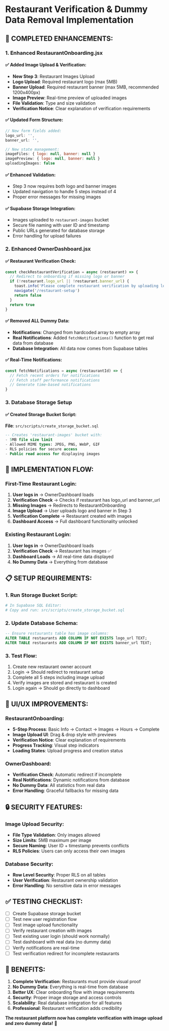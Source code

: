 # Restaurant Verification & Dummy Data Removal Implementation

## 🎯 **COMPLETED ENHANCEMENTS:**

### **1. Enhanced RestaurantOnboarding.jsx**

#### **✅ Added Image Upload & Verification:**
- **New Step 3**: Restaurant Images Upload
- **Logo Upload**: Required restaurant logo (max 5MB)
- **Banner Upload**: Required restaurant banner (max 5MB, recommended 1200x400px)
- **Image Preview**: Real-time preview of uploaded images
- **File Validation**: Type and size validation
- **Verification Notice**: Clear explanation of verification requirements

#### **✅ Updated Form Structure:**
```javascript
// New form fields added:
logo_url: '',
banner_url: '',

// New state management:
imageFiles: { logo: null, banner: null }
imagePreview: { logo: null, banner: null }
uploadingImages: false
```

#### **✅ Enhanced Validation:**
- Step 3 now requires both logo and banner images
- Updated navigation to handle 5 steps instead of 4
- Proper error messages for missing images

#### **✅ Supabase Storage Integration:**
- Images uploaded to `restaurant-images` bucket
- Secure file naming with user ID and timestamp
- Public URLs generated for database storage
- Error handling for upload failures

### **2. Enhanced OwnerDashboard.jsx**

#### **✅ Restaurant Verification Check:**
```javascript
const checkRestaurantVerification = async (restaurant) => {
  // Redirect to onboarding if missing logo or banner
  if (!restaurant.logo_url || !restaurant.banner_url) {
    toast.info('Please complete restaurant verification by uploading logo and banner images')
    navigate('/restaurant-setup')
    return false
  }
  return true
}
```

#### **✅ Removed ALL Dummy Data:**
- **Notifications**: Changed from hardcoded array to empty array
- **Real Notifications**: Added `fetchNotifications()` function to get real data from database
- **Database Integration**: All data now comes from Supabase tables

#### **✅ Real-Time Notifications:**
```javascript
const fetchNotifications = async (restaurantId) => {
  // Fetch recent orders for notifications
  // Fetch staff performance notifications
  // Generate time-based notifications
}
```

### **3. Database Storage Setup**

#### **✅ Created Storage Bucket Script:**
**File**: `src/scripts/create_storage_bucket.sql`

```sql
-- Creates 'restaurant-images' bucket with:
- 5MB file size limit
- Allowed MIME types: JPEG, PNG, WebP, GIF
- RLS policies for secure access
- Public read access for displaying images
```

## 🚀 **IMPLEMENTATION FLOW:**

### **First-Time Restaurant Login:**
1. **User logs in** → OwnerDashboard loads
2. **Verification Check** → Checks if restaurant has logo_url and banner_url
3. **Missing Images** → Redirects to RestaurantOnboarding
4. **Image Upload** → User uploads logo and banner in Step 3
5. **Verification Complete** → Restaurant created with images
6. **Dashboard Access** → Full dashboard functionality unlocked

### **Existing Restaurant Login:**
1. **User logs in** → OwnerDashboard loads
2. **Verification Check** → Restaurant has images ✅
3. **Dashboard Loads** → All real-time data displayed
4. **No Dummy Data** → Everything from database

## 📋 **SETUP REQUIREMENTS:**

### **1. Run Storage Bucket Script:**
```bash
# In Supabase SQL Editor:
# Copy and run: src/scripts/create_storage_bucket.sql
```

### **2. Update Database Schema:**
```sql
-- Ensure restaurants table has image columns:
ALTER TABLE restaurants ADD COLUMN IF NOT EXISTS logo_url TEXT;
ALTER TABLE restaurants ADD COLUMN IF NOT EXISTS banner_url TEXT;
```

### **3. Test Flow:**
1. Create new restaurant owner account
2. Login → Should redirect to restaurant setup
3. Complete all 5 steps including image upload
4. Verify images are stored and restaurant is created
5. Login again → Should go directly to dashboard

## 🎨 **UI/UX IMPROVEMENTS:**

### **RestaurantOnboarding:**
- **5-Step Process**: Basic Info → Contact → Images → Hours → Complete
- **Image Upload UI**: Drag & drop style with previews
- **Verification Notice**: Clear explanation of requirements
- **Progress Tracking**: Visual step indicators
- **Loading States**: Upload progress and creation status

### **OwnerDashboard:**
- **Verification Check**: Automatic redirect if incomplete
- **Real Notifications**: Dynamic notifications from database
- **No Dummy Data**: All statistics from real data
- **Error Handling**: Graceful fallbacks for missing data

## 🔒 **SECURITY FEATURES:**

### **Image Upload Security:**
- **File Type Validation**: Only images allowed
- **Size Limits**: 5MB maximum per image
- **Secure Naming**: User ID + timestamp prevents conflicts
- **RLS Policies**: Users can only access their own images

### **Database Security:**
- **Row Level Security**: Proper RLS on all tables
- **User Verification**: Restaurant ownership validation
- **Error Handling**: No sensitive data in error messages

## ✅ **TESTING CHECKLIST:**

- [ ] Create Supabase storage bucket
- [ ] Test new user registration flow
- [ ] Test image upload functionality
- [ ] Verify restaurant creation with images
- [ ] Test existing user login (should work normally)
- [ ] Test dashboard with real data (no dummy data)
- [ ] Verify notifications are real-time
- [ ] Test verification redirect for incomplete restaurants

## 🎯 **BENEFITS:**

1. **Complete Verification**: Restaurants must provide visual proof
2. **No Dummy Data**: Everything is real-time from database
3. **Better UX**: Clear onboarding flow with image requirements
4. **Security**: Proper image storage and access controls
5. **Scalability**: Real database integration for all features
6. **Professional**: Restaurant verification adds credibility

**The restaurant platform now has complete verification with image upload and zero dummy data!** 🎉
